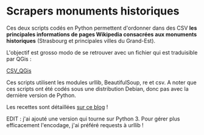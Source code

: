 # Scrapers monuments historiques

Ces deux scripts codés en Python permettent d'ordonner dans des CSV **les principales informations de pages Wikipedia consacrées aux monuments historiques** (Strasbourg et principales villes du Grand-Est).

L'objectif est grosso modo de se retrouver avec un fichier qui est traduisible par QGis :

[CSV_QGis](http://raphi.m0le.net/blog/images/monuments_ge.png)

Ces scripts utilisent les modules urllib, BeautifulSoup, re et csv. A noter que ces scripts ont été codés sous une distribution Debian, donc pas avec la dernière version de Python.

Les recettes sont détaillées [sur ce blog](http://raphi.m0le.net/blog/sraper-wikipedia-python.html) !

EDIT : j'ai ajouté une version qui tourne sur Python 3. Pour gérer plus efficacement l'encodage, j'ai préféré requests à urllib !
